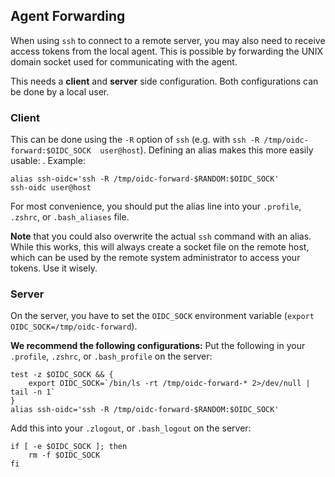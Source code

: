 ## Agent Forwarding
When using `ssh` to connect to a remote server, you may also need to receive access tokens from
the local agent. This is possible by forwarding the UNIX domain socket used for
communicating with the agent.

This needs a **client** and **server** side configuration. Both
configurations can be done by a local user.

### Client
This can be done using the `-R` option of
`ssh` (e.g. with `ssh -R /tmp/oidc-forward:$OIDC_SOCK  user@host`).
Defining an alias makes this more easily usable:
. Example:
```
alias ssh-oidc='ssh -R /tmp/oidc-forward-$RANDOM:$OIDC_SOCK'
ssh-oidc user@host
```
For most convenience, you should put the alias line into your `.profile`, `.zshrc`,
or `.bash_aliases` file.

**Note** that you could also overwrite the actual `ssh` command with an
alias. While this works, this will always create a socket file on the
remote host, which can be used by the remote system administrator to
access your tokens. Use it wisely.


### Server
On the server, you have to set the `OIDC_SOCK`
environment variable (`export OIDC_SOCK=/tmp/oidc-forward`).

**We recommend the following configurations:**
Put the following in your `.profile`, `.zshrc`, or `.bash_profile` on the server:
```
test -z $OIDC_SOCK && {
    export OIDC_SOCK=`/bin/ls -rt /tmp/oidc-forward-* 2>/dev/null | tail -n 1`
}
alias ssh-oidc='ssh -R /tmp/oidc-forward-$RANDOM:$OIDC_SOCK'
```

Add this into your `.zlogout`, or `.bash_logout` on the server:
```
if [ -e $OIDC_SOCK ]; then
    rm -f $OIDC_SOCK
fi
```

